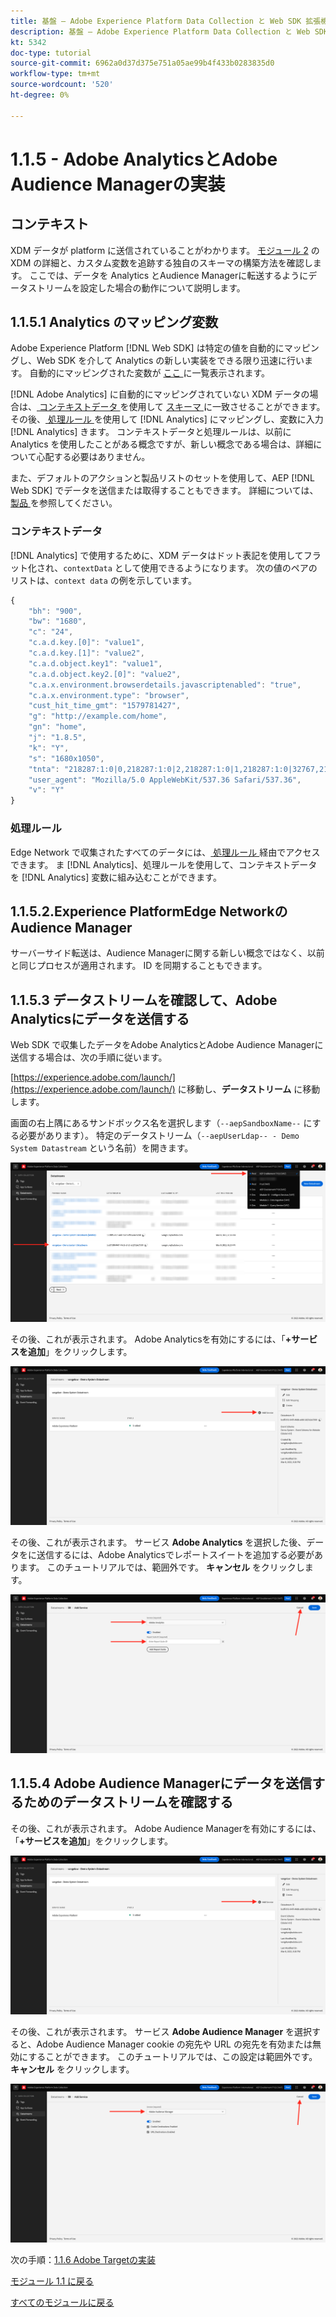```yaml
---
title: 基盤 – Adobe Experience Platform Data Collection と Web SDK 拡張機能の設定 – Adobe AnalyticsとAdobe Audience Managerの実装
description: 基盤 – Adobe Experience Platform Data Collection と Web SDK 拡張機能の設定 – Adobe AnalyticsとAdobe Audience Managerの実装
kt: 5342
doc-type: tutorial
source-git-commit: 6962a0d37d375e751a05ae99b4f433b0283835d0
workflow-type: tm+mt
source-wordcount: '520'
ht-degree: 0%

---
```


# 1.1.5 - Adobe AnalyticsとAdobe Audience Managerの実装

## コンテキスト

XDM データが platform に送信されていることがわかります。 [ モジュール 2](./../module1.2/data-ingestion.md) の XDM の詳細と、カスタム変数を追跡する独自のスキーマの構築方法を確認します。 ここでは、データを Analytics とAudience Managerに転送するようにデータストリームを設定した場合の動作について説明します。

## 1.1.5.1 Analytics のマッピング変数

Adobe Experience Platform [!DNL Web SDK] は特定の値を自動的にマッピングし、Web SDK を介して Analytics の新しい実装をできる限り迅速に行います。 自動的にマッピングされた変数が [ ここ ](https://experienceleague.adobe.com/docs/experience-platform/edge/data-collection/adobe-analytics/automatically-mapped-vars.html#data-collection) に一覧表示されます。

[!DNL Adobe Analytics] に自動的にマッピングされていない XDM データの場合は、[ コンテキストデータ ](https://experienceleague.adobe.com/docs/analytics/implementation/vars/page-vars/contextdata.html?lang=ja) を使用して [ スキーマ ](https://experienceleague.adobe.com/docs/experience-platform/xdm/schema/composition.html?lang=ja) に一致させることができます。 その後、[ 処理ルール ](https://experienceleague.adobe.com/docs/analytics/admin/admin-tools/processing-rules/processing-rules-configuration/t-processing-rules.html) を使用して [!DNL Analytics] にマッピングし、変数に入力 [!DNL Analytics] きます。 コンテキストデータと処理ルールは、以前に Analytics を使用したことがある概念ですが、新しい概念である場合は、詳細について心配する必要はありません。

また、デフォルトのアクションと製品リストのセットを使用して、AEP [!DNL Web SDK] でデータを送信または取得することもできます。 詳細については、[ 製品 ](https://experienceleague.adobe.com/docs/experience-platform/edge/data-collection/collect-commerce-data.html?lang=en#data-collection) を参照してください。

### コンテキストデータ

[!DNL Analytics] で使用するために、XDM データはドット表記を使用してフラット化され、`contextData` として使用できるようになります。 次の値のペアのリストは、`context data` の例を示しています。

```javascript
{
    "bh": "900",
    "bw": "1680",
    "c": "24",
    "c.a.d.key.[0]": "value1",
    "c.a.d.key.[1]": "value2",
    "c.a.d.object.key1": "value1",
    "c.a.d.object.key2.[0]": "value2",
    "c.a.x.environment.browserdetails.javascriptenabled": "true",
    "c.a.x.environment.type": "browser",
    "cust_hit_time_gmt": "1579781427",
    "g": "http://example.com/home",
    "gn": "home",
    "j": "1.8.5",
    "k": "Y",
    "s": "1680x1050",
    "tnta": "218287:1:0|0,218287:1:0|2,218287:1:0|1,218287:1:0|32767,218287:1:01,218287:1:0|0,218287:1:0|1,218287:1:0|0,218287:1:0|1",
    "user_agent": "Mozilla/5.0 AppleWebKit/537.36 Safari/537.36",
    "v": "Y"
}
```

### 処理ルール

Edge Network で収集されたすべてのデータには、[ 処理ルール ](https://experienceleague.adobe.com/docs/analytics/admin/admin-tools/processing-rules/processing-rules-configuration/t-processing-rules.html) 経由でアクセスできます。 ま [!DNL Analytics]、処理ルールを使用して、コンテキストデータを [!DNL Analytics] 変数に組み込むことができます。

## 1.1.5.2.Experience PlatformEdge NetworkのAudience Manager

サーバーサイド転送は、Audience Managerに関する新しい概念ではなく、以前と同じプロセスが適用されます。 ID を同期することもできます。

## 1.1.5.3 データストリームを確認して、Adobe Analyticsにデータを送信する

Web SDK で収集したデータをAdobe AnalyticsとAdobe Audience Managerに送信する場合は、次の手順に従います。

[https://experience.adobe.com/launch/](https://experience.adobe.com/launch/) に移動し、**データストリーム** に移動します。

画面の右上隅にあるサンドボックス名を選択します（`--aepSandboxName--` にする必要があります）。 特定のデータストリーム（`--aepUserLdap-- - Demo System Datastream` という名前）を開きます。

![ 左側のナビゲーションで「Edge設定」アイコンをクリック ](./images/edgeconfig1b.png)

その後、これが表示されます。 Adobe Analyticsを有効にするには、「**+サービスを追加**」をクリックします。

![AEP デバッガー ](./images/aa2.png)

その後、これが表示されます。 サービス **Adobe Analytics** を選択した後、データをに送信するには、Adobe Analyticsでレポートスイートを追加する必要があります。 このチュートリアルでは、範囲外です。 **キャンセル** をクリックします。

![AEP デバッガー ](./images/aa3.png)

## 1.1.5.4 Adobe Audience Managerにデータを送信するためのデータストリームを確認する

その後、これが表示されます。 Adobe Audience Managerを有効にするには、「**+サービスを追加**」をクリックします。

![AEP デバッガー ](./images/aa2.png)

その後、これが表示されます。 サービス **Adobe Audience Manager** を選択すると、Adobe Audience Manager cookie の宛先や URL の宛先を有効または無効にすることができます。 このチュートリアルでは、この設定は範囲外です。 **キャンセル** をクリックします。

![AEP デバッガー ](./images/aam1.png)

次の手順：[1.1.6 Adobe Targetの実装 ](./ex6.md)

[モジュール 1.1 に戻る](./data-ingestion-launch-web-sdk.md)

[すべてのモジュールに戻る](./../../../overview.md)
